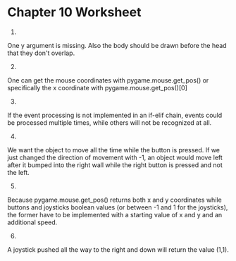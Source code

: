 # Chapter 10 Worksheet

1.
One y argument is missing. Also the body should be drawn before the head that they don't overlap.

2.
One can get the mouse coordinates with pygame.mouse.get_pos() or specifically the x coordinate with pygame.mouse.get_pos()[0]

3.
If the event processing is not implemented in an if-elif chain, events could be processed multiple times, while others will not be recognized at all.

4.
We want the object to move all the time while the button is pressed. If we just changed the direction of movement with -1, an object would move left after it bumped into the right wall while the right button is pressed and not the left.

5.
Because pygame.mouse.get_pos() returns both x and y coordinates while buttons and joysticks boolean values (or between -1 and 1 for the joysticks), the former have to be implemented with a starting value of x and y and an additional speed.

6.
A joystick pushed all the way to the right and down will return the value (1,1).